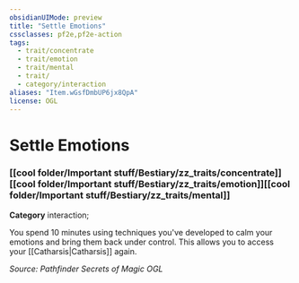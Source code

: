 ```yaml
---
obsidianUIMode: preview
title: "Settle Emotions"
cssclasses: pf2e,pf2e-action
tags:
  - trait/concentrate
  - trait/emotion
  - trait/mental
  - trait/
  - category/interaction
aliases: "Item.wGsfDmbUP6jx8QpA"
license: OGL
---
```

# Settle Emotions

### [[cool folder/Important stuff/Bestiary/zz_traits/concentrate]][[cool folder/Important stuff/Bestiary/zz_traits/emotion]][[cool folder/Important stuff/Bestiary/zz_traits/mental]]

**Category** interaction; 




You spend 10 minutes using techniques you've developed to calm your emotions and bring them back under control. This allows you to access your [[Catharsis|Catharsis]] again.

*Source: Pathfinder Secrets of Magic*
*OGL*